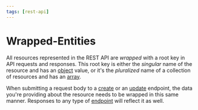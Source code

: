 ```yaml
---
tags: [rest-api]
---
```


# Wrapped-Entities

All resources represented in the REST API are *wrapped* with a root key in API requests and responses. This root key is either the *singular* name of the resource and has an [object](../../docs/REST-API/06-Types.md#object) value, or it's the *pluralized* name of a collection of resources and has an [array](../../docs/REST-API/06-Types.md#array).

When submitting a request body to a [create](../../docs/REST-API/05-Endpoints.md#resource-create) or an [update](../../docs/REST-API/05-Endpoints.md#resourcesid-update-single) endpoint, the data you're providing about the resource needs to be wrapped in this same manner. Responses to any type of [endpoint](../../docs/REST-API/05-Endpoints.md) will reflect it as well.
